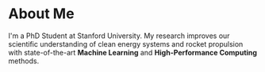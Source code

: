 # About Me
I'm a PhD Student at Stanford University. My research improves our scientific understanding of clean energy systems and rocket propulsion with state-of-the-art **Machine Learning** and **High-Performance Computing** methods.
